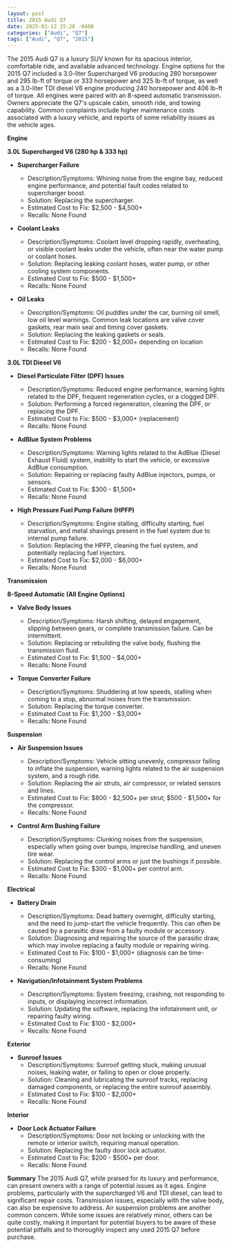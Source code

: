 ```yaml
---
layout: post
title: 2015 Audi Q7
date: 2025-03-12 15:26 -0400
categories: ["Audi", "Q7"]
tags: ["Audi", "Q7", "2015"]
---
```

The 2015 Audi Q7 is a luxury SUV known for its spacious interior, comfortable ride, and available advanced technology. Engine options for the 2015 Q7 included a 3.0-liter Supercharged V6 producing 280 horsepower and 295 lb-ft of torque or 333 horsepower and 325 lb-ft of torque, as well as a 3.0-liter TDI diesel V6 engine producing 240 horsepower and 406 lb-ft of torque. All engines were paired with an 8-speed automatic transmission. Owners appreciate the Q7's upscale cabin, smooth ride, and towing capability. Common complaints include higher maintenance costs associated with a luxury vehicle, and reports of some reliability issues as the vehicle ages.

**Engine**

**3.0L Supercharged V6 (280 hp & 333 hp)**

*   **Supercharger Failure**
    *   Description/Symptoms: Whining noise from the engine bay, reduced engine performance, and potential fault codes related to supercharger boost.
    *   Solution: Replacing the supercharger.
    *   Estimated Cost to Fix: $2,500 - $4,500+
    *   Recalls: None Found

*   **Coolant Leaks**
    *   Description/Symptoms: Coolant level dropping rapidly, overheating, or visible coolant leaks under the vehicle, often near the water pump or coolant hoses.
    *   Solution: Replacing leaking coolant hoses, water pump, or other cooling system components.
    *   Estimated Cost to Fix: $500 - $1,500+
    *   Recalls: None Found

*   **Oil Leaks**
    *   Description/Symptoms: Oil puddles under the car, burning oil smell, low oil level warnings. Common leak locations are valve cover gaskets, rear main seal and timing cover gaskets.
    *   Solution: Replacing the leaking gaskets or seals.
    *   Estimated Cost to Fix: $200 - $2,000+ depending on location
    *   Recalls: None Found

**3.0L TDI Diesel V6**

*   **Diesel Particulate Filter (DPF) Issues**
    *   Description/Symptoms: Reduced engine performance, warning lights related to the DPF, frequent regeneration cycles, or a clogged DPF.
    *   Solution: Performing a forced regeneration, cleaning the DPF, or replacing the DPF.
    *   Estimated Cost to Fix: $500 - $3,000+ (replacement)
    *   Recalls: None Found

*   **AdBlue System Problems**
    *   Description/Symptoms: Warning lights related to the AdBlue (Diesel Exhaust Fluid) system, inability to start the vehicle, or excessive AdBlue consumption.
    *   Solution: Repairing or replacing faulty AdBlue injectors, pumps, or sensors.
    *   Estimated Cost to Fix: $300 - $1,500+
    *   Recalls: None Found

*   **High Pressure Fuel Pump Failure (HPFP)**
    *   Description/Symptoms: Engine stalling, difficulty starting, fuel starvation, and metal shavings present in the fuel system due to internal pump failure.
    *   Solution: Replacing the HPFP, cleaning the fuel system, and potentially replacing fuel injectors.
    *   Estimated Cost to Fix: $2,000 - $6,000+
    *   Recalls: None Found

**Transmission**

**8-Speed Automatic (All Engine Options)**

*   **Valve Body Issues**
    *   Description/Symptoms: Harsh shifting, delayed engagement, slipping between gears, or complete transmission failure. Can be intermittent.
    *   Solution: Replacing or rebuilding the valve body, flushing the transmission fluid.
    *   Estimated Cost to Fix: $1,500 - $4,000+
    *   Recalls: None Found

*   **Torque Converter Failure**
    *   Description/Symptoms: Shuddering at low speeds, stalling when coming to a stop, abnormal noises from the transmission.
    *   Solution: Replacing the torque converter.
    *   Estimated Cost to Fix: $1,200 - $3,000+
    *   Recalls: None Found

**Suspension**

*   **Air Suspension Issues**
    *   Description/Symptoms: Vehicle sitting unevenly, compressor failing to inflate the suspension, warning lights related to the air suspension system, and a rough ride.
    *   Solution: Replacing the air struts, air compressor, or related sensors and lines.
    *   Estimated Cost to Fix: $800 - $2,500+ per strut; $500 - $1,500+ for the compressor.
    *   Recalls: None Found

*   **Control Arm Bushing Failure**
    *   Description/Symptoms: Clunking noises from the suspension, especially when going over bumps, imprecise handling, and uneven tire wear.
    *   Solution: Replacing the control arms or just the bushings if possible.
    *   Estimated Cost to Fix: $300 - $1,000+ per control arm.
    *   Recalls: None Found

**Electrical**

*   **Battery Drain**
    *   Description/Symptoms: Dead battery overnight, difficulty starting, and the need to jump-start the vehicle frequently. This can often be caused by a parasitic draw from a faulty module or accessory.
    *   Solution: Diagnosing and repairing the source of the parasitic draw, which may involve replacing a faulty module or repairing wiring.
    *   Estimated Cost to Fix: $100 - $1,000+ (diagnosis can be time-consuming)
    *   Recalls: None Found

*   **Navigation/Infotainment System Problems**
    *   Description/Symptoms: System freezing, crashing, not responding to inputs, or displaying incorrect information.
    *   Solution: Updating the software, replacing the infotainment unit, or repairing faulty wiring.
    *   Estimated Cost to Fix: $100 - $2,000+
    *   Recalls: None Found

**Exterior**

*   **Sunroof Issues**
    *   Description/Symptoms: Sunroof getting stuck, making unusual noises, leaking water, or failing to open or close properly.
    *   Solution: Cleaning and lubricating the sunroof tracks, replacing damaged components, or replacing the entire sunroof assembly.
    *   Estimated Cost to Fix: $100 - $2,000+
    *   Recalls: None Found

**Interior**

*   **Door Lock Actuator Failure**
    *   Description/Symptoms: Door not locking or unlocking with the remote or interior switch, requiring manual operation.
    *   Solution: Replacing the faulty door lock actuator.
    *   Estimated Cost to Fix: $200 - $500+ per door.
    *   Recalls: None Found

**Summary**
The 2015 Audi Q7, while praised for its luxury and performance, can present owners with a range of potential issues as it ages. Engine problems, particularly with the supercharged V6 and TDI diesel, can lead to significant repair costs. Transmission issues, especially with the valve body, can also be expensive to address. Air suspension problems are another common concern. While some issues are relatively minor, others can be quite costly, making it important for potential buyers to be aware of these potential pitfalls and to thoroughly inspect any used 2015 Q7 before purchase.

